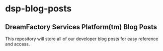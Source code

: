 # dsp-blog-posts

## DreamFactory Services Platform(tm) Blog Posts

This repository will store all of our developer blog posts for easy reference and access.
